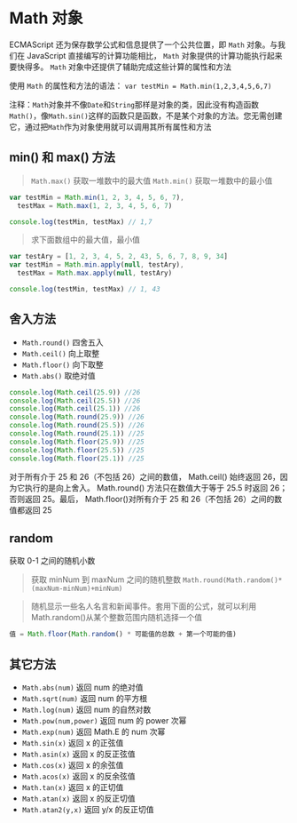 # Math 对象

ECMAScript 还为保存数学公式和信息提供了一个公共位置，即 `Math` 对象。与我们在 JavaScript 直接编写的计算功能相比， `Math` 对象提供的计算功能执行起来要快得多。 `Math` 对象中还提供了辅助完成这些计算的属性和方法

使用 `Math` 的属性和方法的语法： `var testMin = Math.min(1,2,3,4,5,6,7)`

注释：`Math`对象并不像`Date`和`String`那样是对象的类，因此没有构造函数`Math()`，像`Math.sin()`这样的函数只是函数，不是某个对象的方法。您无需创建它，通过把`Math`作为对象使用就可以调用其所有属性和方法

## min() 和 max() 方法

> `Math.max()` 获取一堆数中的最大值
> `Math.min()` 获取一堆数中的最小值

```js
var testMin = Math.min(1, 2, 3, 4, 5, 6, 7),
  testMax = Math.max(1, 2, 3, 4, 5, 6, 7)

console.log(testMin, testMax) // 1,7
```

> 求下面数组中的最大值，最小值

```js
var testAry = [1, 2, 3, 4, 5, 2, 43, 5, 6, 7, 8, 9, 34]
var testMin = Math.min.apply(null, testAry),
  testMax = Math.max.apply(null, testAry)

console.log(testMin, testMax) // 1, 43
```

## 舍入方法

- `Math.round()` 四舍五入
- `Math.ceil()` 向上取整
- `Math.floor()` 向下取整
- `Math.abs()` 取绝对值

```js
console.log(Math.ceil(25.9)) //26
console.log(Math.ceil(25.5)) //26
console.log(Math.ceil(25.1)) //26
console.log(Math.round(25.9)) //26
console.log(Math.round(25.5)) //26
console.log(Math.round(25.1)) //25
console.log(Math.floor(25.9)) //25
console.log(Math.floor(25.5)) //25
console.log(Math.floor(25.1)) //25
```

对于所有介于 25 和 26（不包括 26）之间的数值， Math.ceil() 始终返回 26，因为它执行的是向上舍入。 Math.round() 方法只在数值大于等于 25.5 时返回 26；否则返回 25。最后， Math.floor()对所有介于 25 和 26（不包括 26）之间的数值都返回 25

## random

获取 0-1 之间的随机小数

> 获取 minNum 到 maxNum 之间的随机整数 `Math.round(Math.random()*(maxNum-minNum)+minNum)`

> 随机显示一些名人名言和新闻事件。套用下面的公式，就可以利用 Math.random()从某个整数范围内随机选择一个值

```js
值 = Math.floor(Math.random() * 可能值的总数 + 第一个可能的值)
```

## 其它方法

- `Math.abs(num)` 返回 num 的绝对值
- `Math.sqrt(num)` 返回 num 的平方根
- `Math.log(num)` 返回 num 的自然对数
- `Math.pow(num,power)` 返回 num 的 power 次幂
- `Math.exp(num)` 返回 Math.E 的 num 次幂
- `Math.sin(x)` 返回 x 的正弦值
- `Math.asin(x)` 返回 x 的反正弦值
- `Math.cos(x)` 返回 x 的余弦值
- `Math.acos(x)` 返回 x 的反余弦值
- `Math.tan(x)` 返回 x 的正切值
- `Math.atan(x)` 返回 x 的反正切值
- `Math.atan2(y,x)` 返回 y/x 的反正切值
